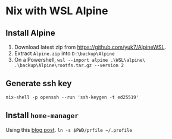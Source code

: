 # Nix with WSL Alpine

## Install Alpine
1. Download latest zip from https://github.com/yuk7/AlpineWSL.
2. Extract `Alpine.zip` into `D:\backup\Alpine`
3. On a Powershell, `wsl --import alpine .\WSL\alpine\ .\backup\Alpine\rootfs.tar.gz --version 2`

## Generate ssh key
`nix-shell -p openssh --run 'ssh-keygen -t ed25519'`

## Install `home-manager`
Using this [blog post](https://cbailey.co.uk/posts/a_minimal_nix_development_environment_on_wsl).
`ln -s $PWD/prfile ~/.profile`
